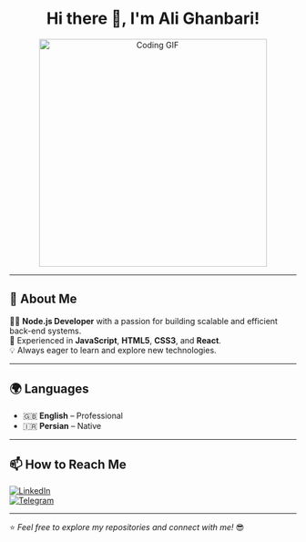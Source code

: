 <h1 align="center">Hi there 👋, I'm Ali Ghanbari!</h1>

<p align="center">
  <img src="https://media.giphy.com/media/qgQUggAC3Pfv687qPC/giphy.gif" width="400" alt="Coding GIF"/>
</p>

---

## 🚀 About Me
👨‍💻 **Node.js Developer** with a passion for building scalable and efficient back-end systems.  
🎯 Experienced in **JavaScript**, **HTML5**, **CSS3**, and **React**.  
💡 Always eager to learn and explore new technologies.  

---

## 🌍 Languages  
- 🇬🇧 **English** – Professional  
- 🇮🇷 **Persian** – Native  

---

## 📫 How to Reach Me
[![LinkedIn](https://img.shields.io/badge/LinkedIn-0077B5?style=flat&logo=linkedin&logoColor=white)](https://www.linkedin.com/in/ali-ghanbari-b87325320)  
[![Telegram](https://img.shields.io/badge/Telegram-26A5E4?style=flat&logo=telegram&logoColor=white)](https://t.me/Alighanbari_1379)  

---


⭐️ *Feel free to explore my repositories and connect with me!* 😎
